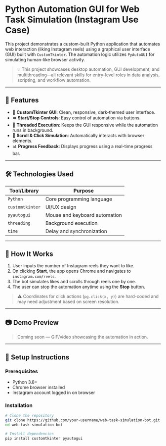 # Python Automation GUI for Web Task Simulation (Instagram Use Case)

This project demonstrates a custom-built Python application that automates web interaction (liking Instagram reels) using a graphical user interface (GUI) built with `CustomTkinter`. The automation logic utilizes `PyAutoGUI` for simulating human-like browser activity.

> 💡 This project showcases desktop automation, GUI development, and multithreading—all relevant skills for entry-level roles in data analysis, scripting, and workflow automation.

---

## 📌 Features

- 🔳 **CustomTkinter GUI**: Clean, responsive, dark-themed user interface.
- ⏯️ **Start/Stop Controls**: Easy control of automation via buttons.
- 🔁 **Threaded Execution**: Keeps the GUI responsive while the automation runs in background.
- 🔄 **Scroll & Click Simulation**: Automatically interacts with browser elements.
- 📊 **Progress Feedback**: Displays progress using a real-time progress bar.

---

## 🛠️ Technologies Used

| Tool/Library     | Purpose                              |
|------------------|--------------------------------------|
| `Python`         | Core programming language            |
| `customtkinter`  | UI/UX design                         |
| `pyautogui`      | Mouse and keyboard automation        |
| `threading`      | Background execution                 |
| `time`           | Delay and synchronization            |

---

## 🚀 How It Works

1. User inputs the number of Instagram reels they want to like.
2. On clicking **Start**, the app opens Chrome and navigates to `instagram.com/reels`.
3. The bot simulates likes and scrolls through reels one by one.
4. The user can stop the automation anytime using the **Stop** button.

> ⚠️ Coordinates for click actions (`pg.click(x, y)`) are hard-coded and may need adjustment based on screen resolution.

---

## 📷 Demo Preview

> Coming soon — GIF/video showcasing the automation in action.

---

## 🔧 Setup Instructions

### Prerequisites

- Python 3.8+
- Chrome browser installed
- Instagram account logged in on browser

### Installation

```bash
# Clone the repository
git clone https://github.com/your-username/web-task-simulation-bot.git
cd web-task-simulation-bot

# Install dependencies
pip install customtkinter pyautogui
